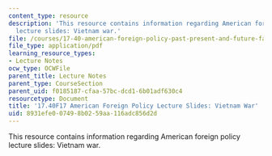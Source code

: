 ```yaml
---
content_type: resource
description: 'This resource contains information regarding American foreign policy
  lecture slides: Vietnam war.'
file: /courses/17-40-american-foreign-policy-past-present-and-future-fall-2017/8931efe007498b0259aa116adc856d2d_MIT17_40F17_VietnamWar.pdf
file_type: application/pdf
learning_resource_types:
- Lecture Notes
ocw_type: OCWFile
parent_title: Lecture Notes
parent_type: CourseSection
parent_uid: f0185187-cfaa-57bc-dcd1-6b01adf630c4
resourcetype: Document
title: '17.40F17 American Foreign Policy Lecture Slides: Vietnam War'
uid: 8931efe0-0749-8b02-59aa-116adc856d2d
---
```

This resource contains information regarding American foreign policy lecture slides: Vietnam war.

